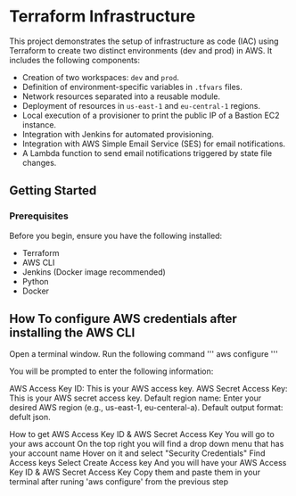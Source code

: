# Terraform Infrastructure

This project demonstrates the setup of infrastructure as code (IAC) using Terraform to create two distinct environments (dev and prod) in AWS. It includes the following components:

- Creation of two workspaces: `dev` and `prod`.
- Definition of environment-specific variables in `.tfvars` files.
- Network resources separated into a reusable module.
- Deployment of resources in `us-east-1` and `eu-central-1` regions.
- Local execution of a provisioner to print the public IP of a Bastion EC2 instance.
- Integration with Jenkins for automated provisioning.
- Integration with AWS Simple Email Service (SES) for email notifications.
- A Lambda function to send email notifications triggered by state file changes.


## Getting Started

### Prerequisites

Before you begin, ensure you have the following installed:

- Terraform
- AWS CLI
- Jenkins (Docker image recommended)
- Python
- Docker

## How To configure AWS credentials after installing the AWS CLI
Open a terminal window.
Run the following command
'''
aws configure
'''

You will be prompted to enter the following information:

AWS Access Key ID: This is your AWS access key.
AWS Secret Access Key: This is your AWS secret access key.
Default region name: Enter your desired AWS region (e.g., us-east-1, eu-centeral-a).
Default output format: defult json.

How to get AWS Access Key ID & AWS Secret Access Key
You will go to your aws account 
On the top right you will find a drop down menu that has your account name
Hover on it and select "Security Credentials"
Find Access keys 
Select Create Access key
And you will have your AWS Access Key ID & AWS Secret Access Key 
Copy them and paste them in your terminal after runing 'aws configure' from the previous step

